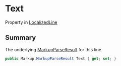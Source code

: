 # Text

Property in [LocalizedLine](./)

## Summary

The underlying [MarkupParseResult](../../yarn.markup/yarn.markup.markupparseresult/) for this line.

```csharp
public Markup.MarkupParseResult Text { get; set; }
```
